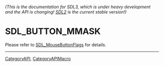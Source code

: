 ###### (This is the documentation for SDL3, which is under heavy development and the API is changing! [SDL2](https://wiki.libsdl.org/SDL2/) is the current stable version!)
# SDL_BUTTON_MMASK

Please refer to [SDL_MouseButtonFlags](SDL_MouseButtonFlags) for details.

----
[CategoryAPI](CategoryAPI), [CategoryAPIMacro](CategoryAPIMacro)

